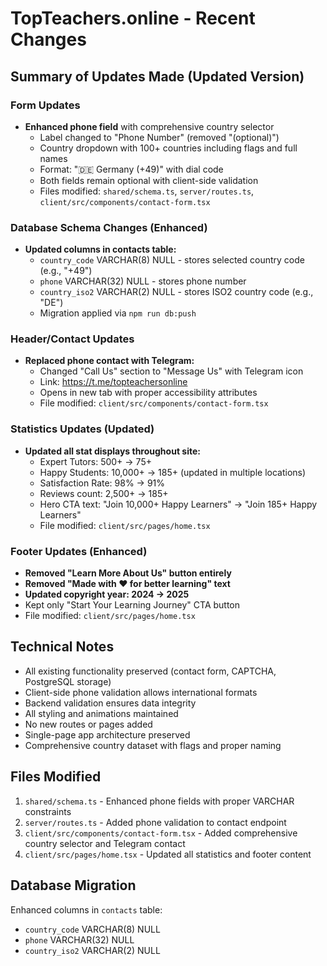 # TopTeachers.online - Recent Changes

## Summary of Updates Made (Updated Version)

### Form Updates
- **Enhanced phone field** with comprehensive country selector
  - Label changed to "Phone Number" (removed "(optional)")
  - Country dropdown with 100+ countries including flags and full names
  - Format: "🇩🇪 Germany (+49)" with dial code
  - Both fields remain optional with client-side validation
  - Files modified: `shared/schema.ts`, `server/routes.ts`, `client/src/components/contact-form.tsx`

### Database Schema Changes (Enhanced)
- **Updated columns in contacts table:**
  - `country_code` VARCHAR(8) NULL - stores selected country code (e.g., "+49")
  - `phone` VARCHAR(32) NULL - stores phone number  
  - `country_iso2` VARCHAR(2) NULL - stores ISO2 country code (e.g., "DE")
  - Migration applied via `npm run db:push`

### Header/Contact Updates
- **Replaced phone contact with Telegram:**
  - Changed "Call Us" section to "Message Us" with Telegram icon
  - Link: https://t.me/topteachersonline
  - Opens in new tab with proper accessibility attributes
  - File modified: `client/src/components/contact-form.tsx`

### Statistics Updates (Updated)
- **Updated all stat displays throughout site:**
  - Expert Tutors: 500+ → 75+
  - Happy Students: 10,000+ → 185+ (updated in multiple locations)
  - Satisfaction Rate: 98% → 91%
  - Reviews count: 2,500+ → 185+
  - Hero CTA text: "Join 10,000+ Happy Learners" → "Join 185+ Happy Learners"
  - File modified: `client/src/pages/home.tsx`

### Footer Updates (Enhanced)
- **Removed "Learn More About Us" button entirely**
- **Removed "Made with ❤️ for better learning" text**
- **Updated copyright year: 2024 → 2025**
- Kept only "Start Your Learning Journey" CTA button
- File modified: `client/src/pages/home.tsx`

## Technical Notes
- All existing functionality preserved (contact form, CAPTCHA, PostgreSQL storage)
- Client-side phone validation allows international formats
- Backend validation ensures data integrity
- All styling and animations maintained
- No new routes or pages added
- Single-page app architecture preserved
- Comprehensive country dataset with flags and proper naming

## Files Modified
1. `shared/schema.ts` - Enhanced phone fields with proper VARCHAR constraints
2. `server/routes.ts` - Added phone validation to contact endpoint
3. `client/src/components/contact-form.tsx` - Added comprehensive country selector and Telegram contact
4. `client/src/pages/home.tsx` - Updated all statistics and footer content

## Database Migration
Enhanced columns in `contacts` table:
- `country_code` VARCHAR(8) NULL
- `phone` VARCHAR(32) NULL
- `country_iso2` VARCHAR(2) NULL